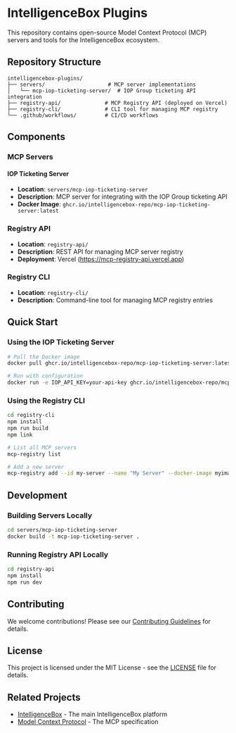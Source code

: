 # IntelligenceBox Plugins

This repository contains open-source Model Context Protocol (MCP) servers and tools for the IntelligenceBox ecosystem.

## Repository Structure

```
intelligencebox-plugins/
├── servers/                    # MCP server implementations
│   └── mcp-iop-ticketing-server/  # IOP Group ticketing API integration
├── registry-api/              # MCP Registry API (deployed on Vercel)
├── registry-cli/              # CLI tool for managing MCP registry
└── .github/workflows/         # CI/CD workflows
```

## Components

### MCP Servers

#### IOP Ticketing Server
- **Location**: `servers/mcp-iop-ticketing-server`
- **Description**: MCP server for integrating with the IOP Group ticketing API
- **Docker Image**: `ghcr.io/intelligencebox-repo/mcp-iop-ticketing-server:latest`

### Registry API
- **Location**: `registry-api/`
- **Description**: REST API for managing MCP server registry
- **Deployment**: Vercel (https://mcp-registry-api.vercel.app)

### Registry CLI
- **Location**: `registry-cli/`
- **Description**: Command-line tool for managing MCP registry entries

## Quick Start

### Using the IOP Ticketing Server

```bash
# Pull the Docker image
docker pull ghcr.io/intelligencebox-repo/mcp-iop-ticketing-server:latest

# Run with configuration
docker run -e IOP_API_KEY=your-api-key ghcr.io/intelligencebox-repo/mcp-iop-ticketing-server:latest
```

### Using the Registry CLI

```bash
cd registry-cli
npm install
npm run build
npm link

# List all MCP servers
mcp-registry list

# Add a new server
mcp-registry add --id my-server --name "My Server" --docker-image myimage:latest
```

## Development

### Building Servers Locally

```bash
cd servers/mcp-iop-ticketing-server
docker build -t mcp-iop-ticketing-server .
```

### Running Registry API Locally

```bash
cd registry-api
npm install
npm run dev
```

## Contributing

We welcome contributions! Please see our [Contributing Guidelines](CONTRIBUTING.md) for details.

## License

This project is licensed under the MIT License - see the [LICENSE](LICENSE) file for details.

## Related Projects

- [IntelligenceBox](https://github.com/intelligencebox-repo/intelligencebox) - The main IntelligenceBox platform
- [Model Context Protocol](https://modelcontextprotocol.io) - The MCP specification